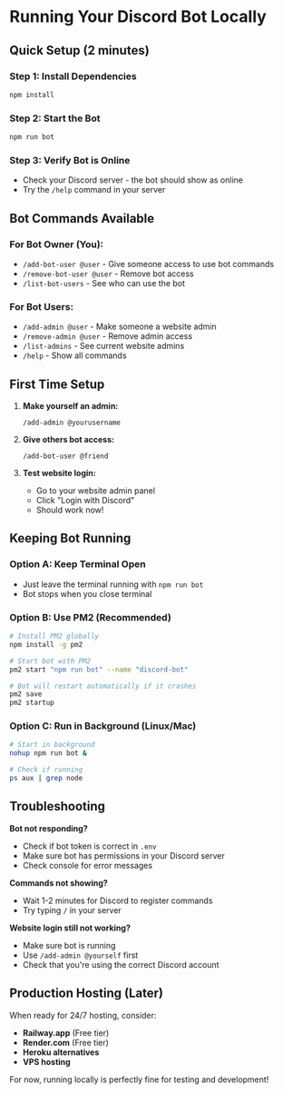 # Running Your Discord Bot Locally

## Quick Setup (2 minutes)

### Step 1: Install Dependencies
```bash
npm install
```

### Step 2: Start the Bot
```bash
npm run bot
```

### Step 3: Verify Bot is Online
- Check your Discord server - the bot should show as online
- Try the `/help` command in your server

## Bot Commands Available

### For Bot Owner (You):
- `/add-bot-user @user` - Give someone access to use bot commands
- `/remove-bot-user @user` - Remove bot access
- `/list-bot-users` - See who can use the bot

### For Bot Users:
- `/add-admin @user` - Make someone a website admin
- `/remove-admin @user` - Remove admin access
- `/list-admins` - See current website admins
- `/help` - Show all commands

## First Time Setup

1. **Make yourself an admin:**
   ```
   /add-admin @yourusername
   ```

2. **Give others bot access:**
   ```
   /add-bot-user @friend
   ```

3. **Test website login:**
   - Go to your website admin panel
   - Click "Login with Discord"
   - Should work now!

## Keeping Bot Running

### Option A: Keep Terminal Open
- Just leave the terminal running with `npm run bot`
- Bot stops when you close terminal

### Option B: Use PM2 (Recommended)
```bash
# Install PM2 globally
npm install -g pm2

# Start bot with PM2
pm2 start "npm run bot" --name "discord-bot"

# Bot will restart automatically if it crashes
pm2 save
pm2 startup
```

### Option C: Run in Background (Linux/Mac)
```bash
# Start in background
nohup npm run bot &

# Check if running
ps aux | grep node
```

## Troubleshooting

**Bot not responding?**
- Check if bot token is correct in `.env`
- Make sure bot has permissions in your Discord server
- Check console for error messages

**Commands not showing?**
- Wait 1-2 minutes for Discord to register commands
- Try typing `/` in your server

**Website login still not working?**
- Make sure bot is running
- Use `/add-admin @yourself` first
- Check that you're using the correct Discord account

## Production Hosting (Later)

When ready for 24/7 hosting, consider:
- **Railway.app** (Free tier)
- **Render.com** (Free tier) 
- **Heroku alternatives**
- **VPS hosting**

For now, running locally is perfectly fine for testing and development!